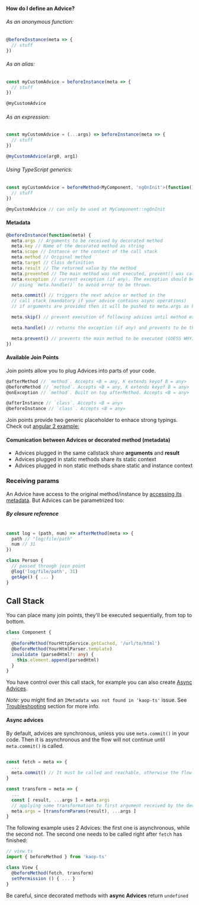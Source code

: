 #### How do I define an Advice?

###### As an anonymous function:
```typescript
@beforeInstance(meta => {
  // stuff
})
```
###### As an alias:
```typescript
const myCustomAdvice = beforeInstance(meta => {
  // stuff
})

@myCustomAdvice
```
###### As an expression:
```typescript
const myCustomAdvice = (...args) => beforeInstance(meta => {
  // stuff
})

@myCustomAdvice(arg0, arg1)
```
###### Using TypeScript generics:
```typescript
const myCustomAdvice = beforeMethod<MyComponent, 'ngOnInit'>(function() {
  // stuff
})

@myCustomAdvice // can only be used at MyComponent::ngOnInit
```

#### Metadata

```typescript
@beforeInstance(function(meta) {
  meta.args // Arguments to be received by decorated method
  meta.key // Name of the decorated method as string
  meta.scope // Instance or the context of the call stack
  meta.method // Original method
  meta.target // Class definition
  meta.result // The returned value by the method
  meta.prevented // The main method was not executed, prevent() was called
  meta.exception // current exception (if any). The exception should be handled
  // using `meta.handle()` to avoid error to be thrown.

  meta.commit() // triggers the next advice or method in the
  // call stack (mandatory if your advice contains async operations)
  // if arguments are provided then it will be pushed to meta.args as kaop/issues/12

  meta.skip() // prevent execution of following advices until method execution

  meta.handle() // returns the exception (if any) and prevents to be thrown.

  meta.prevent() // prevents the main method to be executed (GUESS WHY).
})
```

#### Available Join Points

Join points allow you to plug Advices into parts of your code.

```typescript
@afterMethod // `method`. Accepts <B = any, K extends keyof B = any>
@beforeMethod // `method`. Accepts <B = any, K extends keyof B = any>
@onException // `method`. Built on top afterMethod. Accepts <B = any>

@afterInstance // `class`. Accepts <B = any>
@beforeInstance // `class`. Accepts <B = any>
```

Join points provide two generic placeholder to enhace strong typings. Check out [angular 2 example:](https://github.com/k1r0s/angular2-aop-showcase/blob/master/src/app/behaviors/resource-container.ts)

#### Comunication between Advices or decorated method (metadata)

- Advices plugged in the same callstack share **arguments** and **result**
- Advices plugged in static methods share its static context
- Advices plugged in non static methods share static and instance context

### Receiving params

An Advice have access to the original method/instance by [accessing its metadata](#metadata). But Advices can be parametrized too:

##### By closure reference
```typescript

const log = (path, num) => afterMethod(meta => {
  path // "log/file/path"
  num // 31
})

class Person {
  // passed through join point
  @log('log/file/path', 31)
  getAge() { ... }
}
```

## Call Stack

You can place many join points, they'll be executed sequentially, from top to bottom.

```typescript
class Component {
  ...
  @beforeMethod(YourHttpService.getCached, '/url/to/html')
  @beforeMethod(YourHtmlParser.template)
  invalidate (parsedHtml?: any) {
    this.element.append(parsedHtml)
  }
}
```

You have control over this call stack, for example you can also create [Async Advices](#async-advices).


_Note:_ you might find an `IMetadata was not found in 'kaop-ts'` issue. See [Troubleshooting](#troubleshooting) section for more info.

#### Async advices

By default, advices are synchronous, unless you use `meta.commit()` in your code. Then it is asynchronous and the flow will not continue until `meta.commit()` is called.

```typescript

const fetch = meta => {
  ...
  meta.commit() // It must be called and reachable, otherwise the flow hangs
}

const transform = meta => {
  ...
  const [ result, ...args ] = meta.args
  // applying some transformation to first argument received by the decorated method
  meta.args = [transformParams(result), ...args ]
}


```

The following example uses 2 Advices: the first one is asynchronous, while the second not. The second one needs to be called right after `fetch` has finished:

```typescript
// view.ts
import { beforeMethod } from 'kaop-ts'

class View {
  @beforeMethod(fetch, transform)
  setPermission () { ... }
}
```

Be careful, since decorated methods with **async Advices** return `undefined`
